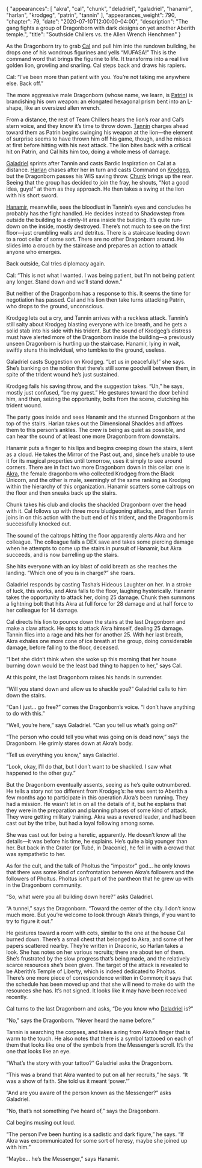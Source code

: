 {
    "appearances": [
        "akra",
        "cal",
        "chunk",
        "deladriel",
        "galadriel",
        "hanamir",
        "harlan",
        "krodgeg",
        "patrin",
        "tannin"
    ],
    "appearances_weight": 790,
    "chapter": 79,
    "date": "2020-07-10T12:00:00-04:00",
    "description": "The gang fights a group of Dragonborn with dark designs on yet another Aberith temple.",
    "title": "Southside Chillers vs. the Allen Wrench Henchmen"
}


As the Dragonborn try to grab [Cal](/characters/cal/) and pull him into the rundown building, he drops one of his wondrous figurines and yells “MUFASA!” This is the command word that brings the figurine to life. It transforms into a real live golden lion, growling and snarling. Cal steps back and draws his rapiers.

Cal: “I’ve been more than patient with you. You’re not taking me anywhere else. Back off.”

The more aggressive male Dragonborn (whose name, we learn, is [Patrin](/characters/patrin/)) is brandishing his own weapon: an elongated hexagonal prism bent into an L-shape, like an oversized allen wrench.

From a distance, the rest of Team Chillers hears the lion’s roar and Cal’s stern voice, and they know it’s time to throw down. [Tannin](/characters/tannin/) charges ahead toward them as Patrin begins swinging his weapon at the lion—the element of surprise seems to have thrown him off his game, though, and he misses at first before hitting with his next attack. The lion bites back with a critical hit on Patrin, and Cal hits him too, doing a whole mess of damage.

[Galadriel](/characters/galadriel/) sprints after Tannin and casts Bardic Inspiration on Cal at a distance. [Harlan](/characters/harlan/) chases after her in turn and casts Command on [Krodgeg](/characters/krodgeg/), but the Dragonborn passes his WIS saving throw. [Chunk](/characters/chunk/) brings up the rear. Seeing that the group has decided to join the fray, he shouts, “Not a good idea, guys!” at them as they approach. He then takes a swing at the lion with his short sword. 

[Hanamir](/characters/hanamir/), meanwhile, sees the bloodlust in Tannin’s eyes and concludes he probably has the fight handled. He decides instead to Shadowstep from outside the building to a dimly-lit area inside the building. It’s quite run-down on the inside, mostly destroyed. There’s not much to see on the first floor—just crumbling walls and detritus. There is a staircase leading down to a root cellar of some sort. There are no other Dragonborn around. He slides into a crouch by the staircase and prepares an action to attack anyone who emerges.

Back outside, Cal tries diplomacy again.

Cal: “This is not what I wanted. I was being patient, but I’m not being patient any longer. Stand down and we’ll stand down.”

But neither of the Dragonborn has a response to this. It seems the time for negotiation has passed. Cal and his lion then take turns attacking Patrin, who drops to the ground, unconscious.

Krodgeg lets out a cry, and Tannin arrives with a reckless attack. Tannin’s still salty about Krodgeg blasting everyone with ice breath, and he gets a solid stab into his side with his trident. But the sound of Krodgeg’s distress must have alerted more of the Dragonborn inside the building—a previously unseen Dragonborn is hurtling up the staircase. Hanamir, lying in wait, swiftly stuns this individual, who tumbles to the ground, useless.

Galadriel casts Suggestion on Krodgeg. “Let us in peacefully!” she says. She’s banking on the notion that there’s still some goodwill between them, in spite of the trident wound he’s just sustained.

Krodgeg fails his saving throw, and the suggestion takes. “Uh,” he says, mostly just confused, “be my guest.” He gestures toward the door behind him, and then, seizing the opportunity, bolts from the scene, clutching his trident wound.

The party goes inside and sees Hanamir and the stunned Dragonborn at the top of the stairs. Harlan takes out the Dimensional Shackles and affixes them to this person’s ankles. The crew is being as quiet as possible, and can hear the sound of at least one more Dragonborn from downstairs. 

Hanamir puts a finger to his lips and begins creeping down the stairs, silent as a cloud. He takes the Mirror of the Past out, and, since he’s unable to use it for its magical properties until tomorrow, uses it simply to see around corners. There are in fact two more Dragonborn down in this cellar: one is [Akra](/characters/akra/), the female dragonborn who collected Krodgeg from the Black Unicorn, and the other is male, seemingly of the same ranking as Krodgeg within the hierarchy of this organization. Hanamir scatters some caltrops on the floor and then sneaks back up the stairs.

Chunk takes his club and clocks the shackled Dragonborn over the head with it. Cal follows up with three more bludgeoning attacks, and then Tannin joins in on this action with the butt end of his trident, and the Dragonborn is successfully knocked out.

The sound of the caltrops hitting the floor apparently alerts Akra and her colleague. The colleague fails a DEX save and takes some piercing damage when he attempts to come up the stairs in pursuit of Hanamir, but Akra succeeds, and is now barrelling up the stairs.

She hits everyone with an icy blast of cold breath as she reaches the landing. “Which one of you is in charge?” she roars.

Galadriel responds by casting Tasha’s Hideous Laughter on her. In a stroke of luck, this works, and Akra falls to the floor, laughing hysterically. Hanamir takes the opportunity to attack her, doing 25 damage. Chunk then summons a lightning bolt that hits Akra at full force for 28 damage and at half force to her colleague for 14 damage.

Cal directs his lion to pounce down the stairs at the last Dragonborn and make a claw attack. He opts to attack Akra himself, dealing 25 damage. Tannin flies into a rage and hits her for another 25. With her last breath, Akra exhales one more cone of ice breath at the group, doing considerable damage, before falling to the floor, deceased.

“I bet she didn’t think when she woke up this morning that her house burning down would be the least bad thing to happen to her,” says Cal.

At this point, the last Dragonborn raises his hands in surrender. 

“Will you stand down and allow us to shackle you?” Galadriel calls to him down the stairs.

“Can I just… go free?” comes the Dragonborn’s voice. “I don’t have anything to do with this.”

“Well, you’re here,” says Galadriel. “Can you tell us what’s going on?”

“The person who could tell you what was going on is dead now,” says the Dragonborn. He grimly stares down at Akra’s body.

“Tell us everything you know,” says Galadriel.

“Look, okay, I’ll do that, but I don’t want to be shackled. I saw what happened to the other guy.”

But the Dragonborn eventually assents, seeing as he’s quite outnumbered. He tells a story not too different from Krodgeg’s: he was sent to Aberith a few months ago to participate in this operation Akra’s been running. They had a mission. He wasn’t let in on all the details of it, but he explains that they were in the preparation and planning phases of some kind of attack. They were getting military training. Akra was a revered leader, and had been cast out by the tribe, but had a loyal following among some.

She was cast out for being a heretic, apparently. He doesn’t know all the details—it was before his time, he explains. He’s quite a big younger than her. But back in the Crater (or Tubé, in Draconic), he fell in with a crowd that was sympathetic to her.

As for the cult, and the talk of Pholtus the “impostor” god… he only knows that there was some kind of confrontation between Akra’s followers and the followers of Pholtus. Pholtus isn’t part of the pantheon that he grew up with in the Dragonborn community.

“So, what were you all building down here?” asks Galadriel.

“A tunnel,” says the Dragonborn. “Toward the center of the city. I don’t know much more. But you’re welcome to look through Akra’s things, if you want to try to figure it out.”

He gestures toward a room with cots, similar to the one at the house Cal burned down. There’s a small chest that belonged to Akra, and some of her papers scattered nearby. They’re written in Draconic, so Harlan takes a look. She has notes on her various recruits; there are about ten of them. She’s frustrated by the slow progress that’s being made, and the relatively scarce resources she’s been given. The target of the attack is revealed to be Aberith’s Temple of Liberty, which is indeed dedicated to Pholtus. There’s one more piece of correspondence written in Common; it says that the schedule has been moved up and that she will need to make do with the resources she has. It’s not signed. It looks like it may have been received recently.

Cal turns to the last Dragonborn and asks, “Do you know who [Deladriel](/characters/deladriel/) is?”

“No,” says the Dragonborn. “Never heard the name before.”

Tannin is searching the corpses, and takes a ring from Akra’s finger that is warm to the touch. He also notes that there is a symbol tattooed on each of them that looks like one of the symbols from the Messenger’s scroll. It’s the one that looks like an eye.

“What’s the story with your tattoo?” Galadriel asks the Dragonborn.

“This was a brand that Akra wanted to put on all her recruits,” he says. “It was a show of faith. She told us it meant ‘power.’”

“And are you aware of the person known as the Messenger?” asks Galadriel.

“No, that’s not something I’ve heard of,” says the Dragonborn.

Cal begins musing out loud. 

“The person I’ve been hunting is a sadistic and dark figure,” he says. “If Akra was excommunicated for some sort of heresy, maybe she joined up with him.”

“Maybe... he’s the Messenger,” says Hanamir.
